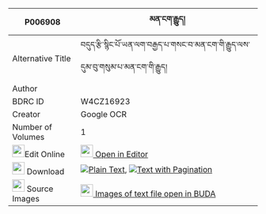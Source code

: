 |P006908|མན་ངག་རྒྱུད། 
| --- | --- 
|Alternative Title |བདུད་རྩི་སྙིང་པོ་ཡན་ལག་བརྒྱད་པ་གསང་བ་མན་ངག་གི་རྒྱུད་ལས་དུམ་བུ་གསུམ་པ་མན་ངག་གི་རྒྱུད།
|Author | 
|BDRC ID | W4CZ16923
|Creator | Google OCR
|Number of Volumes| 1
|<img width="25" src="https://img.icons8.com/color/25/000000/edit-property.png">Edit Online| [<img width="25" src="https://avatars.githubusercontent.com/u/45091458?s=200&v=4"> Open in Editor](http://editor.openpecha.org/P006908)
|<img width="25" src="https://img.icons8.com/fluent/48/000000/download-2.png"/>  Download | [![](https://img.icons8.com/color/20/000000/txt.png)Plain Text](https://github.com/Openpecha/P006908/releases/download/v1/mengak_gyu_plain_P006908.zip), [![](https://img.icons8.com/color/20/000000/txt.png)Text with Pagination](https://github.com/Openpecha/P006908/releases/download/v1/mengak_gyu_pages_P006908.zip)
|<img width="25" src="https://img.icons8.com/plasticine/100/000000/pictures-folder.png"/>  Source Images | [<img width="25" src="https://library.bdrc.io/icons/BUDA-small.svg"> Images of text file open in BUDA](https://library.bdrc.io/show/bdr:W4CZ16923)